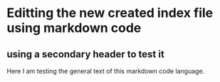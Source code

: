 # Editting the new created index file using markdown code
## using a secondary header to test it

Here I am testing the general text of this markdown code language.
